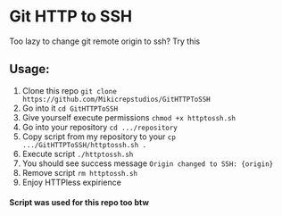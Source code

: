 # Git HTTP to SSH
Too lazy to change git remote origin to ssh? Try this

## Usage:
1. Clone this repo `git clone https://github.com/Mikicrepstudios/GitHTTPToSSH`
2. Go into it `cd GitHTTPToSSH`
3. Give yourself execute permissions `chmod +x httptossh.sh`
4. Go into your repository `cd .../repository`
5. Copy script from my repository to your `cp .../GitHTTPToSSH/httptossh.sh .`
6. Execute script `./httptossh.sh`
7. You should see success message `Origin changed to SSH: {origin}`
8. Remove script `rm httptossh.sh`
9. Enjoy HTTPless expirience




#### Script was used for this repo too btw
